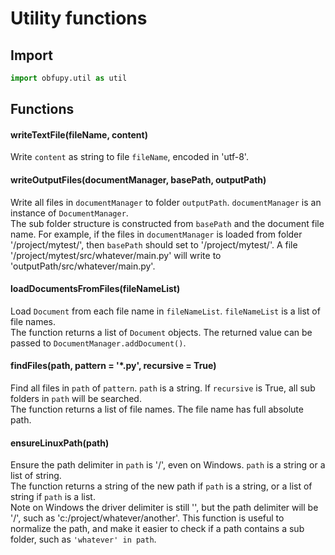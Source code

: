 # Utility functions

## Import

```python
import obfupy.util as util
```

## Functions

#### writeTextFile(fileName, content)

Write `content` as string to file `fileName`, encoded in 'utf-8'.

#### writeOutputFiles(documentManager, basePath, outputPath)

Write all files in `documentManager` to folder `outputPath`. `documentManager` is an instance of `DocumentManager`.  
The sub folder structure is constructed from `basePath` and the document file name. For example, if the files in `documentManager` is loaded from folder '/project/mytest/', then `basePath` should set to '/project/mytest/'. A file '/project/mytest/src/whatever/main.py' will write to 'outputPath/src/whatever/main.py'.

#### loadDocumentsFromFiles(fileNameList)

Load `Document` from each file name in `fileNameList`. `fileNameList` is a list of file names.  
The function returns a list of `Document` objects. The returned value can be passed to `DocumentManager.addDocument()`.

#### findFiles(path, pattern = '*.py', recursive = True)

Find all files in `path` of `pattern`. `path` is a string. If `recursive` is True, all sub folders in `path` will be searched.  
The function returns a list of file names. The file name has full absolute path.

#### ensureLinuxPath(path)

Ensure the path delimiter in `path` is '/', even on Windows. `path` is a string or a list of string.  
The function returns a string of the new path if `path` is a string, or a list of string if `path` is a list.  
Note on Windows the driver delimiter is still '\', but the path delimiter will be '/', such as 'c:\/project/whatever/another'.
This function is useful to normalize the path, and make it easier to check if a path contains a sub folder, such as `'whatever' in path`.

